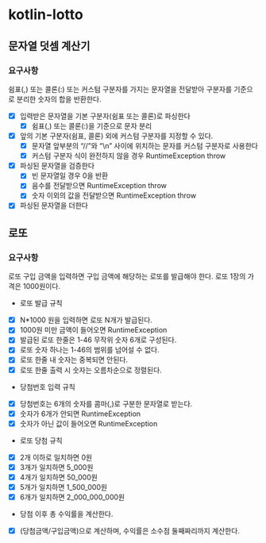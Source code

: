 # kotlin-lotto

## 문자열 덧셈 계산기

### 요구사항

쉼표(,) 또는 콜론(:) 또는 커스텀 구분자를 가지는 문자열을 전달받아 구분자를 기준으로 분리한 숫자의 합을 반환한다.

- [x] 입력받은 문자열을 기본 구분자(쉼표 또는 콜론)로 파싱한다
    - [x] 쉼표(,) 또는 콜론(:)을 기준으로 문자 분리
- [x] 앞의 기본 구분자(쉼표, 콜론) 외에 커스텀 구분자를 지정할 수 있다.
    - [x] 문자열 앞부분의 “//”와 “\n” 사이에 위치하는 문자를 커스텀 구분자로 사용한다
    - [x] 커스텀 구분자 식이 완전하지 않을 경우 RuntimeException throw
- [x] 파싱된 문자열을 검증한다
    - [x] 빈 문자열일 경우 0을 반환
    - [x] 음수를 전달받으면 RuntimeException throw
    - [x] 숫자 이외의 값을 전달받으면 RuntimeException throw
- [x] 파싱된 문자열을 더한다

## 로또

### 요구사항

로또 구입 금액을 입력하면 구입 금액에 해당하는 로또를 발급해야 한다.
로또 1장의 가격은 1000원이다.

- 로또 발급 규칙
- [x] N*1000 원을 입력하면 로또 N개가 발급된다.
- [x] 1000원 미만 금액이 들어오면 RuntimeException
- [x] 발급된 로또 한줄은 1-46 무작위 숫자 6개로 구성된다.
- [x] 로또 숫자 하나는 1-46의 범위를 넘어설 수 없다.
- [x] 로또 한줄 내 숫자는 중복되면 안된다.
- [x] 로또 한줄 출력 시 숫자는 오름차순으로 정렬된다.

- 당첨번호 입력 규칙
- [x] 당첨번호는 6개의 숫자를 콤마(,)로 구분한 문자열로 받는다.
- [x] 숫자가 6개가 안되면 RuntimeException
- [x] 숫자가 아닌 값이 들어오면 RuntimeException

- 로또 당첨 규칙
- [x] 2개 이하로 일치하면 0원
- [x] 3개가 일치하면 5_000원
- [x] 4개가 일치하면 50_000원
- [x] 5개가 일치하면 1_500_000원
- [x] 6개가 일치하면 2_000_000_000원

- 당첨 이후 총 수익률을 계산한다.
- [x] (당첨금액/구입금액)으로 계산하며, 수익률은 소수점 둘째짜리까지 계산한다.
